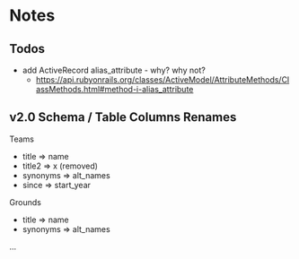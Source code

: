 # Notes


## Todos

- add ActiveRecord  alias_attribute - why? why not?
  - <https://api.rubyonrails.org/classes/ActiveModel/AttributeMethods/ClassMethods.html#method-i-alias_attribute>


##  v2.0 Schema / Table Columns Renames

Teams
- title     => name
- title2    => x (removed)
- synonyms  => alt_names
- since     => start_year

Grounds
- title     => name
- synonyms  => alt_names

...

